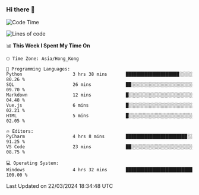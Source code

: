 ### Hi there 👋

<!--
**RoiexLee/RoiexLee** is a ✨ _special_ ✨ repository because its `README.md` (this file) appears on your GitHub profile.

Here are some ideas to get you started:

- 🔭 I’m currently working on ...
- 🌱 I’m currently learning ...
- 👯 I’m looking to collaborate on ...
- 🤔 I’m looking for help with ...
- 💬 Ask me about ...
- 📫 How to reach me: ...
- 😄 Pronouns: ...
- ⚡ Fun fact: ...
-->

<!--START_SECTION:waka-->
![Code Time](http://img.shields.io/badge/Code%20Time-482%20hrs%205%20mins-blue)

![Lines of code](https://img.shields.io/badge/From%20Hello%20World%20I%27ve%20Written-37.3%20thousand%20lines%20of%20code-blue)

📊 **This Week I Spent My Time On** 

```text
🕑︎ Time Zone: Asia/Hong_Kong

💬 Programming Languages: 
Python                   3 hrs 38 mins       ████████████████████░░░░░   80.26 % 
SQL                      26 mins             ██░░░░░░░░░░░░░░░░░░░░░░░   09.70 % 
Markdown                 12 mins             █░░░░░░░░░░░░░░░░░░░░░░░░   04.48 % 
Vue.js                   6 mins              █░░░░░░░░░░░░░░░░░░░░░░░░   02.21 % 
HTML                     5 mins              █░░░░░░░░░░░░░░░░░░░░░░░░   02.05 % 

🔥 Editors: 
PyCharm                  4 hrs 8 mins        ███████████████████████░░   91.25 % 
VS Code                  23 mins             ██░░░░░░░░░░░░░░░░░░░░░░░   08.75 % 

💻 Operating System: 
Windows                  4 hrs 32 mins       █████████████████████████   100.00 % 
```


 Last Updated on 22/03/2024 18:34:48 UTC
<!--END_SECTION:waka-->
